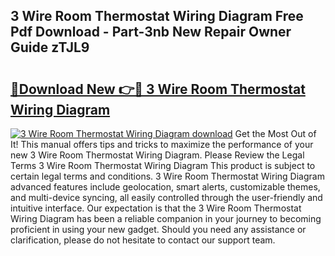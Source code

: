 ## 3 Wire Room Thermostat Wiring Diagram Free Pdf Download - Part-3nb New Repair Owner Guide zTJL9

# <h2><a href="http://dfqsa1s.blite.top/?on=3+Wire+Room+Thermostat+Wiring+Diagram">🔗Download New 👉🔴 3 Wire Room Thermostat Wiring Diagram</a></h2>

[![3 Wire Room Thermostat Wiring Diagram download](https://i.imgur.com/lujVjoI.png)](http://dfqsa1s.blite.top/?on=3+Wire+Room+Thermostat+Wiring+Diagram)
Get the Most Out of It! This manual offers tips and tricks to maximize the performance of your new 3 Wire Room Thermostat Wiring Diagram. Please Review the Legal Terms 3 Wire Room Thermostat Wiring Diagram This product is subject to certain legal terms and conditions. 3 Wire Room Thermostat Wiring Diagram advanced features include geolocation, smart alerts, customizable themes, and multi-device syncing, all easily controlled through the user-friendly and intuitive interface. Our expectation is that the 3 Wire Room Thermostat Wiring Diagram has been a reliable companion in your journey to becoming proficient in using your new gadget. Should you need any assistance or clarification, please do not hesitate to contact our support team.
